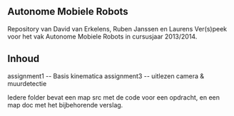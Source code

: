Autonome Mobiele Robots
---

Repository van David van Erkelens, Ruben Janssen en Laurens Ver(s)peek voor het vak Autonome Mobiele Robots in cursusjaar 2013/2014.

Inhoud
--

assignment1 -- Basis kinematica
assignment3 -- uitlezen camera & muurdetectie

Iedere folder bevat een map src met de code voor een opdracht, en een map doc met het bijbehorende verslag.